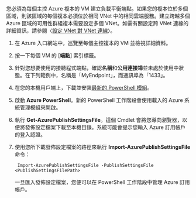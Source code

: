 您必須為每個主控 Azure 複本的 VM 建立負載平衡端點。如果您的複本位於多個區域，則該區域的每個複本必須位於相同 VNet 中的相同雲端服務。建立跨越多個 Azure 區域的可用性群組複本需要設定多個 VNet。如需有關設定跨 VNet 連線的詳細資訊，請參閱〈[設定 VNet 對 VNet 連線](../articles/vpn-gateway/virtual-networks-configure-vnet-to-vnet-connection.md)〉。

1. 在 Azure 入口網站中，巡覽至每個主控複本的 VM 並檢視詳細資料。

1. 按一下每個 VM 的 [**端點**] 索引標籤。

1. 針對您想要使用的接聽程式端點，確認**名稱**和**公用連接埠**並未處於使用中狀態。在下列範例中，名稱是「MyEndpoint」，而通訊埠為「1433」。

1. 在您的本機用戶端上，下載並安裝[最新的 PowerShell 模組](http://azure.microsoft.com/downloads/)。

1. 啟動 **Azure PowerShell**。新的 PowerShell 工作階段會使用載入的 Azure 系統管理模組來開啟。

1. 執行 **Get-AzurePublishSettingsFile**。這個 Cmdlet 會將您導向瀏覽器，以便將發佈設定檔案下載至本機目錄。系統可能會提示您輸入 Azure 訂用帳戶的登入認證。

1. 使用您所下載發佈設定檔案的路徑來執行 **Import-AzurePublishSettingsFile** 命令：

		Import-AzurePublishSettingsFile -PublishSettingsFile <PublishSettingsFilePath>

	一旦匯入發佈設定檔案，您便可以在 PowerShell 工作階段中管理 Azure 訂用帳戶。

<!---HONumber=Oct15_HO3-->